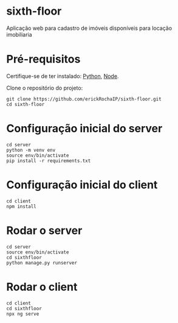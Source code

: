 # sixth-floor
Aplicação web para cadastro de imóveis disponíveis para locação imobiliaria

# Pré-requisitos
Certifique-se de ter instalado: [Python](https://www.python.org/downloads/), [Node](https://nodejs.org/en/download/package-manager).

Clone o repositório do projeto:
```
git clone https://github.com/erickRochaIP/sixth-floor.git
cd sixth-floor
```

# Configuração inicial do server
```
cd server
python -m venv env
source env/bin/activate
pip install -r requirements.txt
```

# Configuração inicial do client
```
cd client
npm install
```

# Rodar o server
```
cd server
source env/bin/activate
cd sixthfloor
python manage.py runserver
```

# Rodar o client
```
cd client
cd sixthfloor
npx ng serve
```
